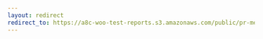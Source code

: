 ```yaml
---
layout: redirect
redirect_to: https://a8c-woo-test-reports.s3.amazonaws.com/public/pr-merge/44096/api/index.html
---
```

